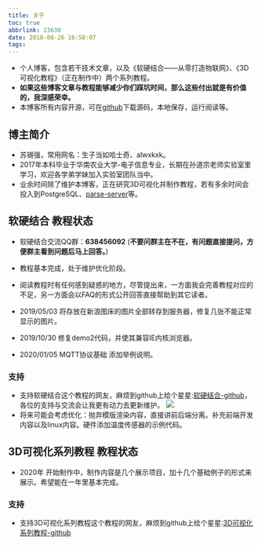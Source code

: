 ```yaml
---
title: 关于
toc: true
abbrlink: 23630
date: 2018-08-26 16:58:07
tags:
---
```

- 个人博客，包含若干技术文章，以及《软硬结合——从零打造物联网》、《3D可视化教程》（正在制作中）两个系列教程。
- __如果这些博客文章与教程能够减少你们踩坑时间，那么这些付出就是有价值的，我深感荣幸。__
- 本博客所有内容开源，可在[github](https://github.com/alwxkxk/blog)下载源码，本地保存，运行阅读等。

## 博主简介
- 苏锡强，常用网名：生子当如哈士奇、alwxkxk。
- 2017年本科毕业于华南农业大学-电子信息专业，长期在孙道宗老师实验室里学习，欢迎各学弟学妹加入实验室团队当中。
- 业余时间除了维护本博客，正在研究3D可视化并制作教程，若有多余时间会投入到PostgreSQL、[parse-server](https://github.com/parse-community/parse-server)等。

## 软硬结合 教程状态
- 软硬结合交流QQ群：__638456092__ (**不要问群主在不在，有问题直接提问，方便群主看到问题后马上回答。**)
- 教程基本完成，处于维护优化阶段。
- 阅读教程时有任何感到疑惑的地方，尽管提出来，一方面我会完善教程对应的不足，另一方面会以FAQ的形式公开回答直接帮助到其它读者。


- 2019/05/03 将存放在新浪图床的图片全部转存到服务器，修复几张不能正常显示的图片。
- 2019/10/30 修复demo2代码，并使其兼容IE内核浏览器。
- 2020/01/05 MQTT协议基础 添加举例说明。

### 支持
- 支持软硬结合这个教程的网友，麻烦到github上给个星星:[软硬结合-github](https://github.com/alwxkxk/soft-and-hard)，各位的支持与交流会让我更有动力去更新维护。
![](/blog_images/005BIQVbgy1fxqdje86nij30yr0k1abn.jpg)
- 将来可能会考虑优化：抛弃模版渲染内容，直接讲前后端分离。补充前端开发内容以及linux内容。硬件添加温度传感器的示例代码。

## 3D可视化系列教程 教程状态
- 2020年 开始制作中，制作内容是几个展示项目，加十几个基础例子的形式来展示。希望能在一年里基本完成。

### 支持
- 支持3D可视化系列教程这个教程的网友，麻烦到github上给个星星:[3D可视化系列教程-github](https://github.com/alwxkxk/threejs-example)






